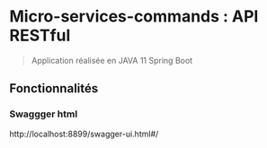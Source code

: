 # Micro-services-commands : API RESTful

> Application réalisée en JAVA 11 Spring Boot

## Fonctionnalités

### Swaggger html
http://localhost:8899/swagger-ui.html#/
